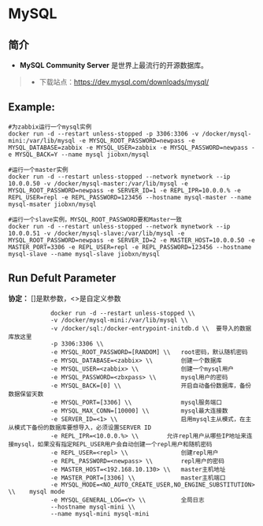 MySQL
===
## 简介
* **MySQL Community Server** 是世界上最流行的开源数据库。
> * 下载站点：https://dev.mysql.com/downloads/mysql/


## Example:

    #为zabbix运行一个mysql实例
    docker run -d --restart unless-stopped -p 3306:3306 -v /docker/mysql-mini:/var/lib/mysql -e MYSQL_ROOT_PASSWORD=newpass -e MYSQL_DATABASE=zabbix -e MYSQL_USER=zabbix -e MYSQL_PASSWORD=newpass -e MYSQL_BACK=Y --name mysql jiobxn/mysql

    #运行一个master实例
    docker run -d --restart unless-stopped --network mynetwork --ip 10.0.0.50 -v /docker/mysql-master:/var/lib/mysql -e MYSQL_ROOT_PASSWORD=newpass -e SERVER_ID=1 -e REPL_IPR=10.0.0.% -e REPL_USER=repl -e REPL_PASSWORD=123456 --hostname mysql-master --name mysql-msater jiobxn/mysql

    #运行一个slave实例，MYSQL_ROOT_PASSWORD要和Master一致
    docker run -d --restart unless-stopped --network mynetwork --ip 10.0.0.51 -v /docker/mysql-slave:/var/lib/mysql -e MYSQL_ROOT_PASSWORD=newpass -e SERVER_ID=2 -e MASTER_HOST=10.0.0.50 -e MASTER_PORT=3306 -e REPL_USER=repl -e REPL_PASSWORD=123456 --hostname mysql-slave --name mysql-slave jiobxn/mysql


## Run Defult Parameter
**协定：** []是默参数，<>是自定义参数

				docker run -d --restart unless-stopped \\
				-v /docker/mysql-mini:/var/lib/mysql \\
				-v /docker/sql:/docker-entrypoint-initdb.d \\  要导入的数据库放这里
				-p 3306:3306 \\
				-e MYSQL_ROOT_PASSWORD=[RANDOM] \\   root密码，默认随机密码
				-e MYSQL_DATABASE=<zabbix> \\        创建一个数据库
				-e MYSQL_USER=<zabbix> \\            创建一个mysql用户
				-e MYSQL_PASSWORD=<zbxpass> \\       mysql用户的密码
				-e MYSQL_BACK=[0] \\                 开启自动备份数据库，备份数据保留天数
				-e MYSQL_PORT=[3306] \\              mysql服务端口
				-e MYSQL_MAX_CONN=[10000] \\         mysql最大连接数
				-e SERVER_ID=<1> \\                  启用mysql主从模式，在主从模式下备份的数据库要想导入，必须设置SERVER ID
				-e REPL_IPR=<10.0.0.%> \\        允许repl用户从哪些IP地址来连接mysql，如果没有指定REPL_USER用户会自动创建一个repl用户和随机密码
				-e REPL_USER=<repl> \\               创建repl用户
				-e REPL_PASSWORD=<newpass> \\        repl用户的密码
				-e MASTER_HOST=<192.168.10.130> \\   master主机地址
				-e MASTER_PORT=[3306] \\             master主机端口
				-e MYSQL_MODE=<NO_AUTO_CREATE_USER,NO_ENGINE_SUBSTITUTION> \\    mysql mode
				-e MYSQL_GENERAL_LOG=<Y> \\          全局日志
				--hostname mysql-mini \\
				--name mysql-mini mysql-mini
